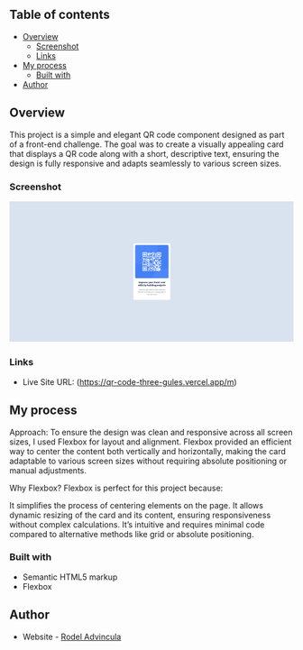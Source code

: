 ## Table of contents

- [Overview](#overview)
  - [Screenshot](#screenshot)
  - [Links](#links)
- [My process](#my-process)
  - [Built with](#built-with)
- [Author](#author)

## Overview

This project is a simple and elegant QR code component designed as part of a front-end challenge. The goal was to create a visually appealing card that displays a QR code along with a short, descriptive text, ensuring the design is fully responsive and adapts seamlessly to various screen sizes.

### Screenshot

![](./images/finished-design.png)

### Links

- Live Site URL: (https://qr-code-three-gules.vercel.app/m)

## My process

Approach:
  To ensure the design was clean and responsive across all screen sizes, I used Flexbox for layout and alignment. Flexbox provided an efficient way to center the content both vertically and horizontally, making the card adaptable to various screen sizes without requiring absolute positioning or manual adjustments.

Why Flexbox?
  Flexbox is perfect for this project because:

  It simplifies the process of centering elements on the page.
  It allows dynamic resizing of the card and its content, ensuring responsiveness without complex calculations.
  It’s intuitive and requires minimal code compared to alternative methods like grid or absolute positioning.

### Built with

- Semantic HTML5 markup
- Flexbox

## Author

- Website - [Rodel Advincula](https://qr-code-three-gules.vercel.app/)

